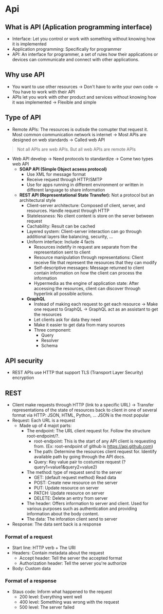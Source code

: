 # Api
## What is API (Aplication programming interface)
- Interface: Let you control or work with something without knowing how it is implemented 
- Application programming: Specifically for programmer 
- API: An interface for programmer, a set of rules how their applications or devices can communicate and connect with other applications.
## Why use API
- You want to use other resources -> Don't have to write your own code -> You have to work with their API
- APIs let you work with other product and services without knowing how it was implemented -> Flexible and simple
## Type of API
- Remote APIs: The resources is outisde the comupter that request it. Most common communication network is internet -> Most APIs are designed on web standards -> Called web API
> Not all APIs are web APIs. But all web APIs are remote APIs 
- Web API develop -> Need protocols to standardize -> Come two types web API
  - **SOAP API (Simple Object acsess protocol)**
    - Use XML for message format
    - Receive request through HTTP/SMTP
    - Use for apps running in different environment or written in different language to share information
  - **REST API (Representational State Transfer):** Not a protocol but an architectural style
    - Client-server architecture: Composed of client, server, and resources. Handle request through HTTP
    - Statelessness: No client content is store on the server between request
    - Cachability: Result can be cached
    - Layered system: Client-server interaction can go through additional layers like balancing, security, ...
    - Uniform interface: Include 4 facts
      - Resources indetify in request are separate from the representation sent to client
      - Resource manipulation through representations: Client receive file that represent the resources that they can modify
      - Self-descriptive messages: Message returned to client contain information on how the client can process the information
      - Hypermedia as the engine of application state: After accessing the resources, client can discover through hyperlink all possible actions.
    - **GraphQL**
      - Instead of making each request to get each resource -> Make one request to GraphQL -> GraphQL act as an assistant to get the resources
      - Let clients ask for data they need
      - Make it easier to get data from many sources
      - Three component:
        -  Query
        -  Resolver
        -  Schema
## API security
- REST APIs use HTTP that support TLS (Transport Layer Security) encryption

## REST
- Client make requests through HTTP (link to a specific URL) -> Transfer representations of the state of resources back to client in one of several format via HTTP: JSON, HTML, Python, ... JSON is the most popular
- Request: Each URL is a request
  - Made up of 4 majot parts:
    - The endpoint: The URL client request for. Follow the structure root-endpoint/?. 
      - root-endpoint: This is the start of any API client is requesting from. (Ex: root-endpoint of github is https://api.github.com)
      - The path: Determine the resources client request for. Identify available path by going through the API docs.
      - Query: Key value pair to costumize request (?query1=value1&query2=value2)
    - The method: type of request send to the server
      - GET: (default request method) Read data
      - POST: Create new resource on the server
      - PUT: Update resource on server
      - PATCH: Update resource on server
      - DELETE: Delete an entry from server
    - The header: Offers information to server and client. Used for various purposes such as authentication and providing information about the body content.
    - The data: The inforation client send to server
- Response: The data sent back is a response
### Format of a request
- Start line: HTTP verb + The URI
- Headers: Contain metadata about the request
  - Accept header: Tell the server the accepted format
  - Authorization header: Tell the server you're authorize
- Body: Custom data
### Format of a response
- Staus code: Inform what happened to the request
  - 200 level: Everything went well
  - 400 level: Something was wrong with the request
  - 500 level: The server failed
